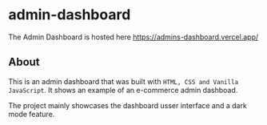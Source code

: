 # admin-dashboard
The Admin Dashboard is hosted here https://admins-dashboard.vercel.app/

## About
This is an admin dashboard that was built with `HTML, CSS and Vanilla JavaScript`. It shows an example of an e-commerce admin dashboad.

The project mainly showcases the dashboard usser interface and a dark mode feature.
